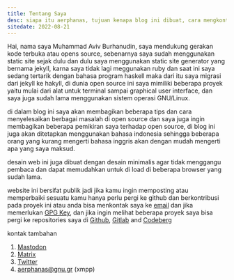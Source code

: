 ```yaml
---
title: Tentang Saya
desc: siapa itu aerphanas, tujuan kenapa blog ini dibuat, cara mengkontak pembuat web.
sitedate: 2022-08-21
---
```


Hai, nama saya Muhammad Aviv Burhanudin,
saya mendukung gerakan kode terbuka atau opens source, sebenarnya saya sudah menggunakan static site sejak dulu dan dulu
saya menggunakan static site generator yang bernama jekyll, karna saya tidak lagi meggunakan ruby dan saat ini saya sedang
tertarik dengan bahasa program haskell maka dari itu saya migrasi dari jekyll ke hakyll, di dunia open source ini saya
mimiliki beberapa proyek yaitu mulai dari alat untuk terminal sampai graphical user interface, dan saya juga sudah lama
menggunakan sistem operasi GNU/Linux.

di dalam blog ini saya akan membagikan beberapa tips dan cara menyelesaikan berbagai masalah di open source dan saya juga
ingin membagikan beberapa pemikiran saya terhadap open source, di blog ini juga akan ditetapkan menggunakan bahasa indonesia
sehingga beberapa orang yang kurang mengerti bahasa inggris akan dengan mudah mengerti apa yang saya maksud.

desain web ini juga dibuat dengan desain minimalis agar tidak menggangu pembaca dan dapat memudahkan untuk di load di beberapa browser
yang sudah lama.

website ini bersifat publik jadi jika kamu ingin memposting atau memperbaiki sesuatu kamu hanya perlu pergi ke github dan berkontribusi pada proyek ini atau
anda bisa menkontak saya ke [email](mailto:muhamadaviv14@gmail.com) dan jika memerlukan [GPG Key](https://keys.openpgp.org/vks/v1/by-fingerprint/AA79C548ED0C96A51E632B0CFCE880D64949859D),
dan jika ingin melihat beberapa proyek saya bisa pergi ke repositories saya di [Github](https://github.com/aerphanas), [Gitlab](https://gitlab.com/aerphanas) and [Codeberg](https://codeberg.org/aerphanas)

kontak tambahan

1. [Mastodon](https://libretooth.gr/@aerphanas)
2. [Matrix](https://libretooth.gr/@aerphanas)
5. [Twitter](https://twitter.com/aerphanas)
4. aerphanas@gnu.gr (xmpp)
